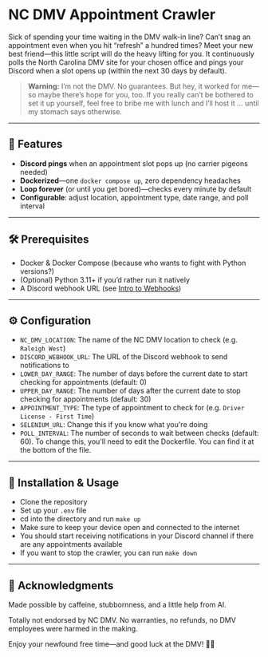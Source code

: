 # NC DMV Appointment Crawler

Sick of spending your time waiting in the DMV walk-in line? Can’t snag an appointment even when you hit “refresh” a hundred times? Meet your new best friend—this little script will do the heavy lifting for you. It continuously polls the North Carolina DMV site for your chosen office and pings your Discord when a slot opens up (within the next 30 days by default).

> **Warning:** I’m not the DMV. No guarantees. But hey, it worked for me—so maybe there’s hope for you, too. If you really can’t be bothered to set it up yourself, feel free to bribe me with lunch and I’ll host it … until my stomach says otherwise.

---

## 🎉 Features

- **Discord pings** when an appointment slot pops up (no carrier pigeons needed)  
- **Dockerized**—one `docker compose up`, zero dependency headaches  
- **Loop forever** (or until you get bored)—checks every minute by default  
- **Configurable**: adjust location, appointment type, date range, and poll interval  

---

## 🛠️ Prerequisites

- Docker & Docker Compose (because who wants to fight with Python versions?)  
- (Optional) Python 3.11+ if you’d rather run it natively  
- A Discord webhook URL (see [Intro to Webhooks](https://support.discord.com/hc/en-us/articles/228383668-Intro-to-Webhooks))  

---

## ⚙️ Configuration

- `NC_DMV_LOCATION`: The name of the NC DMV location to check (e.g. `Raleigh West`)
- `DISCORD_WEBHOOK_URL`: The URL of the Discord webhook to send notifications to
- `LOWER_DAY_RANGE`: The number of days before the current date to start checking for appointments (default: 0)
- `UPPER_DAY_RANGE`: The number of days after the current date to stop checking for appointments (default: 30)
- `APPOINTMENT_TYPE`: The type of appointment to check for (e.g. `Driver License - First Time`)
- `SELENIUM_URL`: Change this if you know what you're doing
- `POLL_INTERVAL`: The number of seconds to wait between checks (default: 60). To change this, you'll need to edit the Dockerfile. You can find it at the bottom of the file.

---

## 🚀 Installation & Usage

- Clone the repository
- Set up your `.env` file
- cd into the directory and run `make up`
- Make sure to keep your device open and connected to the internet
- You should start receiving notifications in your Discord channel if there are any appointments available
- If you want to stop the crawler, you can run `make down`

---

## 🤝 Acknowledgments

Made possible by caffeine, stubbornness, and a little help from AI.

Totally not endorsed by NC DMV. No warranties, no refunds, no DMV employees were harmed in the making.

Enjoy your newfound free time—and good luck at the DMV! 🚗🎉
